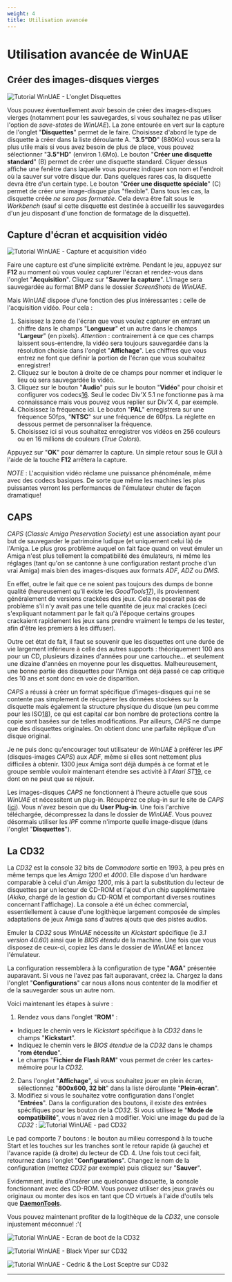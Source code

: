 ```yaml
---
weight: 4
title: Utilisation avancée
---
```


# Utilisation avancée de WinUAE

## Créer des images-disques vierges
![Tutorial WinUAE - L'onglet Disquettes](/emulators/winuae/configure/floppy.png)

Vous pouvez éventuellement avoir besoin de créer
des images-disques vierges (notamment pour les sauvegardes, si vous souhaitez
ne pas utiliser l'option de _save-states_ de _WinUAE_). La zone
entourée en vert sur la capture de l'onglet "**Disquettes**"
permet de le faire.
Choisissez d'abord le type de disquette à créer dans la liste
déroulante A. "**3.5"DD**" (880Ko) vous sera
la plus utile mais si vous avez besoin de plus de place, vous pouvez sélectionner
"**3.5"HD**" (environ 1.6Mo).
Le bouton "**Créer une disquette standard**" (B)
permet de créer une disquette standard. Cliquer dessus affiche une fenêtre
dans laquelle vous pourrez indiquer son nom et l'endroit où la sauver
sur votre disque dur.
Dans quelques rares cas, la disquette devra être d'un certain type. Le
bouton "**Créer une disquette spéciale**"
(C) permet de créer une image-disque plus "flexible".
Dans tous les cas, la disquette créée _ne sera pas formatée_.
Cela devra être fait sous le _Workbench_ (sauf si cette disquette
est destinée à accueillir les sauvegardes d'un jeu disposant d'une
fonction de formatage de la disquette).

## Capture d'écran et acquisition vidéo
![Tutorial WinUAE - Capture et acquisition vidéo](/emulators/winuae/configure/acqu.png)

Faire une capture est d'une simplicité extrême.
Pendant le jeu, appuyez sur **F12** au moment où vous voulez
capturer l'écran et rendez-vous dans l'onglet "**Acquisition**".
Cliquez sur "**Sauver la capture**". L'image sera sauvegardée
au format BMP dans le dossier _ScreenShots_ de _WinUAE_.

Mais _WinUAE_ dispose d'une fonction des plus intéressantes
: celle de l'acquisition vidéo. Pour cela :

1. Saisissez la zone de l'écran que vous voulez capturer en entrant
un chiffre dans le champs "**Longueur**" et un autre
dans le champs "**Largeur**" (en pixels). _Attention_
: contrairement à ce que ces champs laissent sous-entendre, la vidéo
sera toujours sauvegardée dans la résolution choisie dans
l'onglet "**Affichage**". Les chiffres que vous entrez
ne font que définir la portion de l'écran que vous souhaitez
enregistrer!
2. Cliquez sur le bouton à droite de ce champs pour nommer et indiquer le lieu où sera sauvegardée la vidéo.
3. Cliquez sur le bouton "**Audio**" puis sur le bouton
"**Vidéo**" pour choisir et configurer vos
codecs[16](/guides/winuae_page6.htm#quote16). Seul le codec Div'X 5.1 ne fonctionne
pas à ma connaissance mais vous pouvez vous replier sur Div'X 4,
par exemple.
4. Choisissez la fréquence ici. Le bouton "**PAL**"
enregistrera sur une fréquence 50fps, "**NTSC**"
sur une fréquence de 60fps. La réglette en dessous permet
de personnaliser la fréquence.
5. Choisissez ici si vous souhaitez enregistrer vos vidéos en 256 couleurs ou en 16 millions de couleurs (_True Colors_).

Appuyez sur "**OK**" pour démarrer
la capture. Un simple retour sous le GUI à l'aide de la touche **F12**
arrêtera la capture.

_NOTE_ : L'acquisition vidéo réclame une
puissance phénoménale, même avec des codecs basiques. De
sorte que même les machines les plus puissantes verront les performances
de l'émulateur chuter de façon dramatique!

## CAPS

_CAPS_ (_Classic Amiga Preservation Society_)
est une association ayant pour but de sauvegarder le patrimoine ludique (et
uniquement celui là) de l'Amiga. Le plus gros problème auquel
on fait face quand on veut émuler un Amiga n'est plus tellement la compatibilité
des émulateurs, ni même les réglages (tant qu'on se cantonne
à une configuration restant proche d'un vrai Amiga) mais bien des images-disques
aux formats _ADF_, _ADZ_ ou _DMS_.

En effet, outre le fait que ce ne soient pas toujours des dumps
de bonne qualité (heureusement qu'il existe les _GoodTools_[17](/guides/winuae_page6.htm#quote17)),
ils proviennent généralement de versions crackées des jeux.
Cela ne poserait pas de problème s'il n'y avait pas une telle quantité
de jeux mal crackés (ceci s'expliquant notamment par le fait qu'à
l'époque certains groupes crackaient rapidement les jeux sans prendre
vraiment le temps de les tester, afin d'être les premiers à les
diffuser).

Outre cet état de fait, il faut se souvenir que les
disquettes ont une durée de vie largement inférieure à
celle des autres supports : théoriquement 100 ans pour un CD, plusieurs
dizaines d'années pour une cartouche... et seulement une dizaine d'années
en moyenne pour les disquettes. Malheureusement, une bonne partie des disquettes
pour l'Amiga ont déjà passé ce cap critique des 10 ans
et sont donc en voie de disparition.

_CAPS_ a réussi à créer un format
spécifique d'images-disques qui ne se contente pas simplement de récupérer
les données stockées sur la disquette mais également la
structure physique du disque (un peu comme pour les ISO[18](/guides/winuae_page6.htm#quote18)),
ce qui est capital car bon nombre de protections contre la copie sont basées
sur de telles modifications. Par ailleurs, _CAPS_ ne dumpe que des disquettes
originales. On obtient donc une parfaite réplique d'un disque original.

Je ne puis donc qu'encourager tout utilisateur de _WinUAE_
à préférer les _IPF_ (disques-images _CAPS_)
aux _ADF_, même si elles sont nettement plus difficiles à
obtenir. 1300 jeux Amiga sont déjà dumpés à ce format
et le groupe semble vouloir maintenant étendre ses activité à
l'_Atari ST_[19](/guides/winuae_page6.htm#quote19), ce dont on ne peut
que se réjouir.

Les images-disques _CAPS_ ne fonctionnent à l'heure
actuelle que sous _WinUAE_ et nécessitent un plug-in. Récupérez
ce plug-in sur le site de _CAPS_ ([ici](http://www.caps-project.org/download.shtml)).
Vous n'avez besoin que du **User Plug-in**. Une fois l'archive
téléchargée, décompressez la dans le dossier de
_WinUAE_. Vous pouvez désormais utiliser les _IPF_ comme
n'importe quelle image-disque (dans l'onglet "**Disquettes**").

## La CD32

La _CD32_ est la console 32 bits de _Commodore_
sortie en 1993, à peu près en même temps que les _Amiga
1200_ et _4000_. Elle dispose d'un hardware comparable à celui
d'un _Amiga 1200_, mis à part la substitution du lecteur de disquettes
par un lecteur de CD-ROM et l'ajout d'un chip supplémentaire (_Akiko_,
chargé de la gestion du CD-ROM et comportant diverses routines concernant
l'affichage). La console a été un échec commercial, essentiellement
à cause d'une logithèque largement composée de simples
adaptations de jeux Amiga sans d'autres ajouts que des pistes audios.

Emuler la _CD32_ sous _WinUAE_ nécessite
un _Kickstart_ spécifique (le _3.1 version 40.60_) ainsi
que le _BIOS étendu_ de la machine. Une fois que vous disposez
de ceux-ci, copiez les dans le dossier de _WinUAE_ et lancez l'émulateur.

La configuration ressemblera à la configuration de type
"**AGA**" présentée auparavant. Si vous
ne l'avez pas fait auparavant, créez la. Chargez la dans l'onglet "**Configurations**"
car nous allons nous contenter de la modifier et de la sauvegarder sous un autre
nom.

Voici maintenant les étapes à suivre :

1. Rendez vous dans l'onglet "**ROM**" :
  * Indiquez le chemin vers le _Kickstart_ spécifique à la _CD32_ dans le champs "**Kickstart**".
  * Indiquez le chemin vers le _BIOS étendue_ de la _CD32_ dans le champs "**rom étendue**".
  * Le champs "**Fichier de Flash RAM**" vous permet de créer les cartes-mémoire pour la _CD32\._
2. Dans l'onglet "**Affichage**", si vous souhaitez
jouer en plein écran, sélectionnez "**800x600,
32 bit**" dans la liste déroulante "**Plein-écran**".
3. Modifiez si vous le souhaitez votre configuration dans l'onglet "**Entrées**".
Dans la configuration des boutons, il existe des entrées spécifiques
pour les bouton de la _CD32_. Si vous utilisez le "**Mode
de compatibilité**", vous n'avez rien à modifier.
Voici une image du pad de la _CD32_ :
![Tutorial WinUAE - pad CD32](/emulators/winuae/configure/cd32pad.png)

Le pad comporte 7 boutons : le bouton au milieu correspond à la touche
Start et les touches sur les tranches sont le retour rapide (à gauche)
et l'avance rapide (à droite) du lecteur de CD.
4. Une fois tout ceci fait, retournez dans l'onglet "**Configurations**".
Changez le nom de la configuration (mettez _CD32_ par exemple) puis
cliquez sur "**Sauver**".

Evidemment, inutile d'insérer une quelconque disquette,
la console fonctionnant avec des CD-ROM. Vous pouvez utiliser des jeux gravés
ou originaux ou monter des isos en tant que CD virtuels à l'aide d'outils
tels que **[DaemonTools](http://www.daemon-tools.cc/portal/index.php)**.

Vous pouvez maintenant profiter de la logithèque de
la _CD32_, une console injustement méconnue! :'(

![Tutorial WinUAE - Ecran de boot de la CD32](/emulators/winuae/configure/cd32.png "L'écran de boot de la CD32")

![Tutorial WinUAE - Black Viper sur CD32](/emulators/winuae/configure/bvip.jpg "Black Viper")

![Tutorial WinUAE - Cedric & the Lost Sceptre sur CD32](/emulators/winuae/configure/ced.jpg "Cedric & the Lost Sceptre")

---
